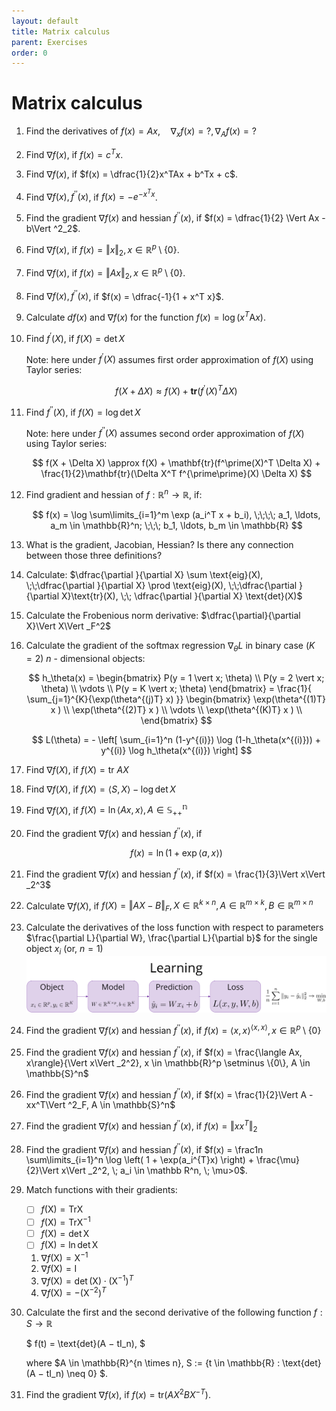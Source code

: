 ```yaml
---
layout: default
title: Matrix calculus
parent: Exercises
order: 0
---
```


# Matrix calculus

1. Find the derivatives of $f(x) = Ax, \quad \nabla_x f(x) = ?, \nabla_A f(x) = ?$
1. Find $\nabla f(x)$, if $f(x) = c^Tx$.
1. Find $\nabla f(x)$, if $f(x) = \dfrac{1}{2}x^TAx + b^Tx + c$.
1. Find $\nabla f(x), f^{\prime\prime}(x)$, if $f(x) = -e^{-x^Tx}$.
1. Find the gradient $\nabla f(x)$ and hessian $f^{\prime\prime}(x)$, if $f(x) = \dfrac{1}{2} \Vert Ax - b\Vert ^2_2$.
1. Find $\nabla f(x)$, if $f(x) = \Vert x\Vert _2 , x \in \mathbb{R}^p \setminus \{0\}$.
1. Find $\nabla f(x)$, if $f(x) = \Vert Ax\Vert _2 , x \in \mathbb{R}^p \setminus \{0\}$.
1. Find $\nabla f(x), f^{\prime\prime}(x)$, if $f(x) = \dfrac{-1}{1 + x^T x}$.
1. Calculate $df(x)$ and $\nabla f(x)$ for the function $f(x) = \log(x^{T}\mathrm{A}x)$.
1. Find $f^\prime(X)$, if $f(X) = \det X$  

    Note: here under $f^\prime(X)$ assumes first order approximation of $f(X)$ using Taylor series:

    $$
    f(X + \Delta X) \approx f(X) + \mathbf{tr}(f^\prime(X)^T \Delta X)
    $$

1. Find $f^{\prime\prime}(X)$, if $f(X) = \log \det X$  
   
    Note: here under $f^{\prime\prime}(X)$ assumes second order approximation of $f(X)$ using Taylor series:

    $$
    f(X + \Delta X) \approx f(X) + \mathbf{tr}(f^\prime(X)^T \Delta X) + \frac{1}{2}\mathbf{tr}(\Delta X^T f^{\prime\prime}(X) \Delta X)
    $$

1. Find gradient and hessian of $f : \mathbb{R}^n \to \mathbb{R}$, if:

    $$
    f(x) = \log \sum\limits_{i=1}^m \exp (a_i^T x + b_i), \;\;\;\; a_1, \ldots, a_m \in \mathbb{R}^n; \;\;\;  b_1, \ldots, b_m  \in \mathbb{R}
    $$

1. What is the gradient, Jacobian, Hessian? Is there any connection between those three definitions?
1. Calculate: $\dfrac{\partial }{\partial X} \sum \text{eig}(X), \;\;\dfrac{\partial }{\partial X} \prod \text{eig}(X), \;\;\dfrac{\partial }{\partial X}\text{tr}(X), \;\; \dfrac{\partial }{\partial X} \text{det}(X)$
1. Calculate the Frobenious norm derivative: $\dfrac{\partial}{\partial X}\Vert X\Vert _F^2$
1. Calculate the gradient of the softmax regression $\nabla_\theta L$ in binary case ($K = 2$) $n$ - dimensional objects:

	$$
	h_\theta(x) = \begin{bmatrix} P(y = 1 \vert x; \theta) \\ P(y = 2 \vert x; \theta) \\ \vdots \\ P(y = K \vert x; \theta) \end{bmatrix} = \frac{1}{ \sum_{j=1}^{K}{\exp(\theta^{(j)T} x) }} \begin{bmatrix} \exp(\theta^{(1)T} x ) \\ \exp(\theta^{(2)T} x ) \\ \vdots \\ \exp(\theta^{(K)T} x ) \\ \end{bmatrix}
	$$

	$$
	L(\theta) = - \left[ \sum_{i=1}^n  (1-y^{(i)}) \log (1-h_\theta(x^{(i)})) + y^{(i)} \log h_\theta(x^{(i)}) \right]
	$$

1. Find $\nabla f(X)$, if $f(X) = \text{tr } AX$
1. Find $\nabla f(X)$, if $f(X) = \langle S, X\rangle - \log \det X$
1. Find $\nabla f(X)$, if $f(X) = \ln \langle Ax, x\rangle, A \in \mathbb{S^n_{++}}$
1. Find the gradient $\nabla f(x)$ and hessian $f^{\prime\prime}(x)$, if 
    
    $$
    f(x) = \ln \left( 1 + \exp\langle a,x\rangle\right)
    $$

1. Find the gradient $\nabla f(x)$ and hessian $f^{\prime\prime}(x)$, if $f(x) = \frac{1}{3}\Vert x\Vert _2^3$
1. Calculate $\nabla f(X)$, if $f(X) = \Vert  AX - B\Vert _F, X \in \mathbb{R}^{k \times n}, A \in \mathbb{R}^{m \times k}, B \in \mathbb{R}^{m \times n}$
1. Calculate the derivatives of the loss function with respect to parameters $\frac{\partial L}{\partial W}, \frac{\partial L}{\partial b}$ for the single object $x_i$ (or, $n = 1$)
![](./simple_learning.svg)
1. Find the gradient $\nabla f(x)$ and hessian $f^{\prime\prime}(x)$, if $f(x) = \langle x, x\rangle^{\langle x, x\rangle}, x \in \mathbb{R}^p \setminus \{0\}$
1. Find the gradient $\nabla f(x)$ and hessian $f^{\prime\prime}(x)$, if $f(x) = \frac{\langle Ax, x\rangle}{\Vert x\Vert _2^2}, x \in \mathbb{R}^p \setminus \{0\}, A \in \mathbb{S}^n$
1. Find the gradient $\nabla f(x)$ and hessian $f^{\prime\prime}(x)$, if $f(x) = \frac{1}{2}\Vert A - xx^T\Vert ^2_F, A \in \mathbb{S}^n$
1. Find the gradient $\nabla f(x)$ and hessian $f^{\prime\prime}(x)$, if $f(x) = \Vert xx^T\Vert _2$
1. Find the gradient $\nabla f(x)$ and hessian $f^{\prime\prime}(x)$, if $f(x) = \frac1n \sum\limits_{i=1}^n \log \left( 1 + \exp(a_i^{T}x)  \right) + \frac{\mu}{2}\Vert x\Vert _2^2, \; a_i \in \mathbb R^n, \; \mu>0$.
1. Match functions with their gradients:
    - [ ] $f(\mathrm{X}) = \mathrm{Tr}\mathrm{X}$
    - [ ] $f(\mathrm{X}) = \mathrm{Tr}\mathrm{X}^{-1}$
    - [ ] $f(\mathrm{X}) = \det \mathrm{X}$
    - [ ] $f(\mathrm{X}) = \ln \det \mathrm{X}$

    1. $\nabla f(\mathrm{X}) = \mathrm{X}^{-1}$
    1. $\nabla f(\mathrm{X}) = \mathrm{I}$
    1. $\nabla f(\mathrm{X}) = \det (\mathrm{X})\cdot (\mathrm{X}^{-1})^{T}$
    1. $\nabla f(\mathrm{X}) = -\left(\mathrm{X}^{-2}\right)^{T}$
1. Calculate the first and the second derivative of the following function $f : S \to \mathbb{R}$

	$
	f(t) = \text{det}(A − tI_n),
	$
	
	where $A \in \mathbb{R}^{n \times n}, S := \{t \in \mathbb{R} : \text{det}(A − tI_n) \neq 0\}	$.	
1. Find the gradient $\nabla f(x)$, if $f(x) = \text{tr}\left( AX^2BX^{-T} \right)$.
